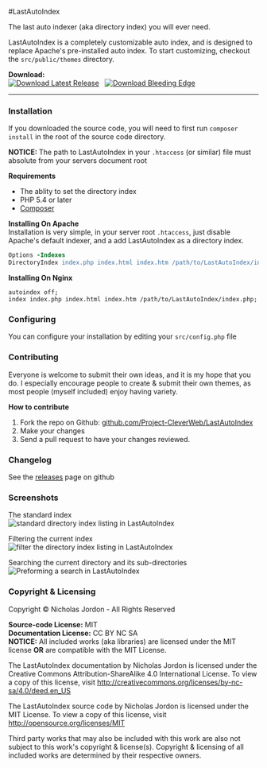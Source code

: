 #LastAutoIndex

The last auto indexer (aka directory index) you will ever need.

LastAutoIndex is a completely customizable auto index, and is designed to
replace Apache's pre-installed auto index. To start customizing, checkout
the `src/public/themes` directory.

**Download:**<br>
[![Download Latest Release](https://img.shields.io/badge/Latest-1.1.0-green.svg?style=flat-)](https://github.com/Project-CleverWeb/LastAutoIndex/releases/download/1.1.0/LastAutoIndex.zip) &nbsp; [![Download Bleeding Edge](https://img.shields.io/badge/Branch-develop-yellow.svg?style=flat-)](https://github.com/Project-CleverWeb/LastAutoIndex/archive/develop.zip)

---

### Installation

If you downloaded the source code, you will need to first run `composer install`
in the root of the source code directory.

**NOTICE:** The path to LastAutoIndex in your `.htaccess` (or similar) file must
absolute from your servers document root

**Requirements**<br>
- The ablity to set the directory index
- PHP 5.4 or later
- [Composer](https://getcomposer.org/)

**Installing On Apache**<br>
Installation is very simple, in your server root `.htaccess`, just disable
Apache's default indexer, and a add LastAutoIndex as a directory index.

```apache
Options -Indexes
DirectoryIndex index.php index.html index.htm /path/to/LastAutoIndex/index.php
```

**Installing On Nginx**
```nginx
autoindex off;
index index.php index.html index.htm /path/to/LastAutoIndex/index.php;
```

### Configuring
You can configure your installation by editing your `src/config.php` file

### Contributing

Everyone is welcome to submit their own ideas, and it is my hope that you do. I 
especially encourage people to create &amp; submit their own themes, as most
people (myself included) enjoy having variety.

**How to contribute**<br>

1. Fork the repo on Github: [github.com/Project-CleverWeb/LastAutoIndex](https://github.com/Project-CleverWeb/LastAutoIndex)
2. Make your changes
3. Send a pull request to have your changes reviewed.


### Changelog

See the [releases](https://github.com/Project-CleverWeb/LastAutoIndex/releases) page on github


### Screenshots

The standard index<br>
![standard directory index listing in LastAutoIndex](http://i.imgur.com/jfr7wq8.png)

Filtering the current index
![filter the directory index listing in LastAutoIndex](http://i.imgur.com/Mbi5oC1.png)

Searching the current directory and its sub-directories
![Preforming a search in LastAutoIndex](http://i.imgur.com/l22CHzO.png)

### Copyright &amp; Licensing

Copyright &copy; Nicholas Jordon - All Rights Reserved

**Source-code License:** MIT<br>
**Documentation License:** CC BY NC SA<br>
**NOTICE:** All included works (aka libraries) are licensed under the MIT license
**OR** are compatible with the MIT License.

The LastAutoIndex documentation by Nicholas Jordon is licensed under the
Creative Commons Attribution-ShareAlike 4.0 International License. To view a
copy of this license, visit http://creativecommons.org/licenses/by-nc-sa/4.0/deed.en_US

The LastAutoIndex source code by Nicholas Jordon is licensed under the MIT
License. To view a copy of this license, visit http://opensource.org/licenses/MIT

Third party works that may also be included with this work are also not subject
to this work's copyright &amp; license(s). Copyright &amp; licensing of all
included works are determined by their respective owners.
